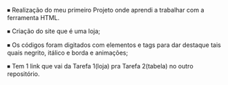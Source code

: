 ⏹ Realização do meu primeiro Projeto onde aprendi a trabalhar com a ferramenta HTML.

⏹ Criação do site que é uma loja;

⏹ Os códigos foram digitados com elementos e tags para dar destaque tais quais negrito, itálico e borda e animações;

⏹ Tem 1 link que vai da Tarefa 1(loja) pra Tarefa 2(tabela) no outro repositório.
